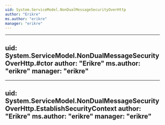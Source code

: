```yaml
---
uid: System.ServiceModel.NonDualMessageSecurityOverHttp
author: "Erikre"
ms.author: "erikre"
manager: "erikre"
---
```


---
uid: System.ServiceModel.NonDualMessageSecurityOverHttp.#ctor
author: "Erikre"
ms.author: "erikre"
manager: "erikre"
---

---
uid: System.ServiceModel.NonDualMessageSecurityOverHttp.EstablishSecurityContext
author: "Erikre"
ms.author: "erikre"
manager: "erikre"
---
